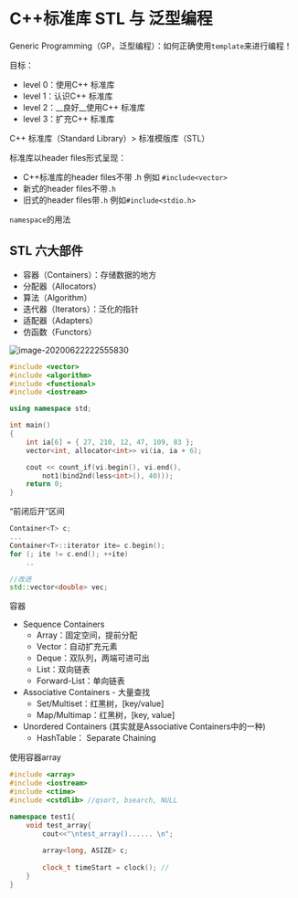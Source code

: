 # C++标准库 STL 与 泛型编程

Generic Programming（GP，泛型编程）：如何正确使用`template`来进行编程！

目标： 

* level 0：使用C++ 标准库
* level 1：认识C++ 标准库
* level 2：__良好__使用C++ 标准库
* level 3：扩充C++ 标准库

C++ 标准库（Standard Library）> 标准模版库（STL）

标准库以header files形式呈现：

* C++标准库的header files不带 .h 例如 `#include<vector>`
* 新式的header files不带`.h` 
* 旧式的header files带`.h` 例如`#include<stdio.h>`

`namespace`的用法

## STL 六大部件

* 容器（Containers）：存储数据的地方
* 分配器（Allocators）
* 算法（Algorithm）
* 迭代器（Iterators）：泛化的指针
* 适配器（Adapters）
* 仿函数（Functors）

![image-20200622222555830](C:\Users\hp\AppData\Roaming\Typora\typora-user-images\image-20200622222555830.png)

```cpp
#include <vector>
#include <algorithm>
#include <functional>
#include <iostream>

using namespace std;

int main()
{
	int ia[6] = { 27, 210, 12, 47, 109, 83 };
	vector<int, allocator<int>> vi(ia, ia + 6);

	cout << count_if(vi.begin(), vi.end(),
		not1(bind2nd(less<int>(), 40)));
	return 0;
}
```



“前闭后开”区间

```cpp
Container<T> c;
...
Container<T>::iterator ite= c.begin();
for (; ite != c.end(); ++ite)
    ..

//改进
std::vector<double> vec;

```



容器

* Sequence Containers
  * Array：固定空间，提前分配
  * Vector：自动扩充元素
  * Deque：双队列，两端可进可出
  * List：双向链表
  * Forward-List：单向链表
* Associative Containers - 大量查找
  * Set/Multiset：红黑树，[key/value]
  * Map/Multimap：红黑树，[key, value]
* Unordered Containers (其实就是Associative Containers中的一种)
  * HashTable： Separate Chaining

使用容器array

```cpp
#include <array>
#include <iostream>
#include <ctime>
#include <cstdlib> //qsort, bsearch, NULL

namespace test1{
    void test_array{
        cout<<"\ntest_array()...... \n";
        
        array<long, ASIZE> c;
        
        clock_t timeStart = clock(); //
    }
}
```

